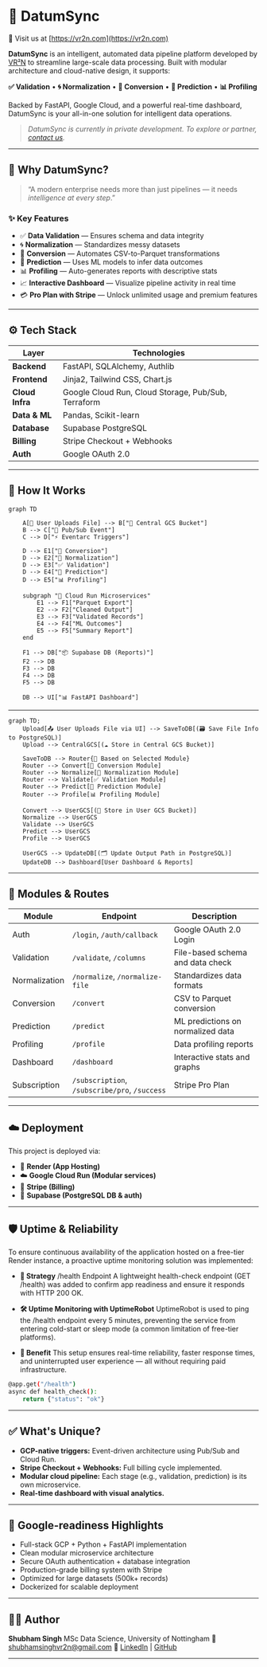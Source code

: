 # 🚀 DatumSync
🔗 Visit us at [https://vr2n.com](https://vr2n.com)

**DatumSync** is an intelligent, automated data pipeline platform developed by [VR²N](https://github.com/vr2n) to streamline large-scale data processing. Built with modular architecture and cloud-native design, it supports:

**✅ Validation** • **🌀 Normalization** • **🔁 Conversion** • **🔮 Prediction** • **📊 Profiling**

Backed by FastAPI, Google Cloud, and a powerful real-time dashboard, DatumSync is your all-in-one solution for intelligent data operations.

> *DatumSync is currently in private development. To explore or partner, [contact us](mailto:hello@vr2n.io).*

---

## 🧠 Why DatumSync?

> “A modern enterprise needs more than just pipelines — it needs *intelligence at every step*.”

### ✨ Key Features

- ✅ **Data Validation** — Ensures schema and data integrity
- 🌀 **Normalization** — Standardizes messy datasets
- 🔁 **Conversion** — Automates CSV-to-Parquet transformations
- 🔮 **Prediction** — Uses ML models to infer data outcomes
- 📊 **Profiling** — Auto-generates reports with descriptive stats
- 📈 **Interactive Dashboard** — Visualize pipeline activity in real time
- 💳 **Pro Plan with Stripe** — Unlock unlimited usage and premium features

---

## ⚙️ Tech Stack

| Layer            | Technologies                                                               |
| ---------------- | -------------------------------------------------------------------------- |
| **Backend**       | FastAPI, SQLAlchemy, Authlib                                               |
| **Frontend**      | Jinja2, Tailwind CSS, Chart.js                                             |
| **Cloud Infra**   | Google Cloud Run, Cloud Storage, Pub/Sub, Terraform                       |
| **Data & ML**     | Pandas, Scikit-learn                                                       |
| **Database**      | Supabase PostgreSQL                                                        |
| **Billing**       | Stripe Checkout + Webhooks                                                 |
| **Auth**          | Google OAuth 2.0                                                           |

---

## 🧩 How It Works

```mermaid
graph TD

    A[👤 User Uploads File] --> B["📁 Central GCS Bucket"]
    B --> C["📨 Pub/Sub Event"]
    C --> D["⚡ Eventarc Triggers"]

    D --> E1["🔁 Conversion"]
    D --> E2["🧪 Normalization"]
    D --> E3["✅ Validation"]
    D --> E4["🔮 Prediction"]
    D --> E5["📊 Profiling"]

    subgraph "🧠 Cloud Run Microservices"
        E1 --> F1["Parquet Export"]
        E2 --> F2["Cleaned Output"]
        E3 --> F3["Validated Records"]
        E4 --> F4["ML Outcomes"]
        E5 --> F5["Summary Report"]
    end

    F1 --> DB["📦 Supabase DB (Reports)"]
    F2 --> DB
    F3 --> DB
    F4 --> DB
    F5 --> DB

    DB --> UI["📊 FastAPI Dashboard"]
```
---
```mermaid
graph TD;
    Upload[📤 User Uploads File via UI] --> SaveToDB[(🗃️ Save File Info to PostgreSQL)]
    Upload --> CentralGCS[(☁️ Store in Central GCS Bucket)]

    SaveToDB --> Router{📌 Based on Selected Module}
    Router --> Convert[🔁 Conversion Module]
    Router --> Normalize[🧪 Normalization Module]
    Router --> Validate[✅ Validation Module]
    Router --> Predict[🔮 Prediction Module]
    Router --> Profile[📊 Profiling Module]

    Convert --> UserGCS[(👤 Store in User GCS Bucket)]
    Normalize --> UserGCS
    Validate --> UserGCS
    Predict --> UserGCS
    Profile --> UserGCS

    UserGCS --> UpdateDB[(🗂️ Update Output Path in PostgreSQL)]
    UpdateDB --> Dashboard[User Dashboard & Reports]

```
---
## 🧹 Modules & Routes

| Module        | Endpoint                                      | Description                       |
| ------------- | --------------------------------------------- | --------------------------------- |
| Auth          | `/login`, `/auth/callback`                    | Google OAuth 2.0 Login            |
| Validation    | `/validate`, `/columns`                       | File-based schema and data check  |
| Normalization | `/normalize`, `/normalize-file`               | Standardizes data formats         |
| Conversion    | `/convert`                                    | CSV to Parquet conversion         |
| Prediction    | `/predict`                                    | ML predictions on normalized data |
| Profiling     | `/profile`                                    | Data profiling reports            |
| Dashboard     | `/dashboard`                                  | Interactive stats and graphs      |
| Subscription  | `/subscription`, `/subscribe/pro`, `/success` | Stripe Pro Plan                   |

---
## ☁️ Deployment

This project is deployed via:

* 🔧 **Render (App Hosting)**
* ☁️ **Google Cloud Run (Modular services)**
* 📎 **Stripe (Billing)**
* 📃 **Supabase (PostgreSQL DB & auth)**

---
## 🛡️ Uptime & Reliability
To ensure continuous availability of the application hosted on a free-tier Render instance, a proactive uptime monitoring solution was implemented:

* **🧩 Strategy**
/health Endpoint
A lightweight health-check endpoint (GET /health) was added to confirm app readiness and ensure it responds with HTTP 200 OK.

* **🛠️ Uptime Monitoring with UptimeRobot**
UptimeRobot is used to ping the /health endpoint every 5 minutes, preventing the service from entering cold-start or sleep mode (a common limitation of free-tier platforms).

* **🧠 Benefit**
This setup ensures real-time reliability, faster response times, and uninterrupted user experience — all without requiring paid infrastructure.
```bash
@app.get("/health")
async def health_check():
    return {"status": "ok"}
```
---

## ✅ What's Unique?

* **GCP-native triggers:** Event-driven architecture using Pub/Sub and Cloud Run.
* **Stripe Checkout + Webhooks:** Full billing cycle implemented.
* **Modular cloud pipeline:** Each stage (e.g., validation, prediction) is its own microservice.
* **Real-time dashboard with visual analytics.**

---

## 📌 Google-readiness Highlights

* Full-stack GCP + Python + FastAPI implementation
* Clean modular microservice architecture
* Secure OAuth authentication + database integration
* Production-grade billing system with Stripe
* Optimized for large datasets (500k+ records)
* Dockerized for scalable deployment

---

## 👨‍💻 Author

**Shubham Singh**
MSc Data Science, University of Nottingham
📧 [shubhamsinghvr2n@gmail.com](mailto:shubhamsinghvr2n@gmail.com)
🔗 [LinkedIn](https://www.linkedin.com/in/shubhamsinghvr) | [GitHub](https://github.com/vr2n)

---
